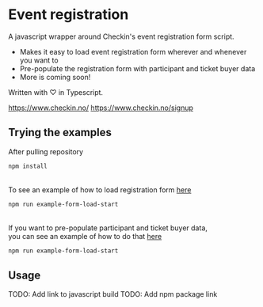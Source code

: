 # Event registration

A javascript wrapper around Checkin's event registration form script.

- Makes it easy to load event registration form wherever and whenever you want to
- Pre-populate the registration form with participant and ticket buyer data
- More is coming soon!


Written with ♡ in Typescript.

https://www.checkin.no/ 
https://www.checkin.no/signup

## Trying the examples

After pulling repository 

```bash
npm install
```
\
To see an example of how to load registration form [here](https://github.com/checkin/event-registration/tree/master/examples/simple_form_load.html) 
```bash
npm run example-form-load-start
```
\
If you want to pre-populate participant and ticket buyer data, \
you can see an example of how to do that [here](https://github.com/checkin/event-registration/tree/master/examples/prefilled_form_example.html) 


```bash
npm run example-form-load-start
```

## Usage

TODO: Add link to javascript build
TODO: Add npm package link

